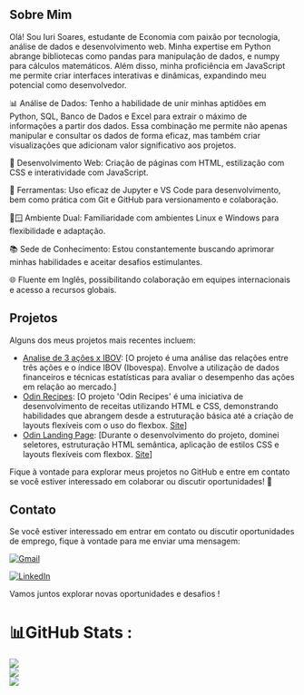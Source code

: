 ## Sobre Mim

Olá! Sou Iuri Soares, estudante de Economia com paixão por tecnologia, análise de dados e desenvolvimento web. Minha expertise em Python abrange bibliotecas como pandas para manipulação de dados, e numpy para cálculos matemáticos. Além disso, minha proficiência em JavaScript me permite criar interfaces interativas e dinâmicas, expandindo meu potencial como desenvolvedor.

📊 Análise de Dados: Tenho a habilidade de unir minhas aptidões em Python, SQL, Banco de Dados e Excel para extrair o máximo de informações a partir dos dados. Essa combinação me permite não apenas manipular e consultar os dados de forma eficaz, mas também criar visualizações que adicionam valor significativo aos projetos.

💼 Desenvolvimento Web: Criação de páginas com HTML, estilização com CSS e interatividade com JavaScript.

🔧 Ferramentas: Uso eficaz de Jupyter e VS Code para desenvolvimento, bem como prática com Git e GitHub para versionamento e colaboração.

🐧🪟 Ambiente Dual: Familiaridade com ambientes Linux e Windows para flexibilidade e adaptação.

📚 Sede de Conhecimento: Estou constantemente buscando aprimorar minhas habilidades e aceitar desafios estimulantes.

🌐 Fluente em Inglês, possibilitando colaboração em equipes internacionais e acesso a recursos globais.

## Projetos

Alguns dos meus projetos mais recentes incluem:

- [Analise de 3 ações x IBOV](https://github.com/iurisgs/Segundo-Projeto-de-Econometria-I): [O projeto é uma análise das relações entre três ações e o índice IBOV (Ibovespa). Envolve a utilização de dados financeiros e técnicas estatísticas para avaliar o desempenho das ações em relação ao mercado.]
- [Odin Recipes](https://github.com/iurisgs/odin-recipes): [O projeto 'Odin Recipes' é uma iniciativa de desenvolvimento de receitas utilizando HTML e CSS, demonstrando habilidades que abrangem desde a estruturação básica até a criação de layouts flexíveis com o uso do flexbox. [Site](https://iurisgs.github.io/odin-recipes/)]
- [Odin Landing Page](https://github.com/iurisgs/Odin-LandingPage): [Durante o desenvolvimento do projeto, dominei seletores, estruturação HTML semântica, aplicação de estilos CSS e layouts flexíveis com flexbox. [Site](https://iurisgs.github.io/Odin-LandingPage/)]

Fique à vontade para explorar meus projetos no GitHub e entre em contato se você estiver interessado em colaborar ou discutir oportunidades! 👋

## Contato

Se você estiver interessado em entrar em contato ou discutir oportunidades de emprego, fique à vontade para me enviar uma mensagem:

[![Gmail](https://img.shields.io/badge/Gmail-%23D14836.svg?logo=Gmail&logoColor=white)](mailto:iuri.soares.g6@gmail.com)

[![LinkedIn](https://img.shields.io/badge/LinkedIn-%230A66C2.svg?logo=LinkedIn&logoColor=white)](https://www.linkedin.com/in/iuri-soares-82a4aa291/)

Vamos juntos explorar novas oportunidades e desafios ! 

# 📊GitHub Stats :
![](https://github-readme-stats.vercel.app/api?username=iurisgs&theme=dark&hide_border=false&include_all_commits=false&count_private=false)<br/>
![](https://github-readme-streak-stats.herokuapp.com/?user=iurisgs&theme=dark&hide_border=false)<br/>
![](https://github-readme-stats.vercel.app/api/top-langs/?username=iurisgs&theme=dark&hide_border=false&include_all_commits=false&count_private=false&layout=compact)

<!--
**iurisgs/iurisgs** is a ✨ _special_ ✨ repository because its `README.md` (this file) appears on your GitHub profile.

Here are some ideas to get you started:

- 🔭 I’m currently working on ...
- 🌱 I’m currently learning ...
- 👯 I’m looking to collaborate on ...
- 🤔 I’m looking for help with ...
- 💬 Ask me about ...
- 📫 How to reach me: ...
- 😄 Pronouns: ...
- ⚡ Fun fact: ...
-->

